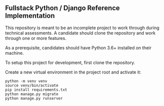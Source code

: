 ## Fullstack Python / Django Reference Implementation

This repository is meant to be an incomplete project to work through
during technical assessments. A candidate should clone the repository and
work through one or more features.

As a prerequisite, candidates should have Python 3.6+ installed on their machine.

To setup this project for development, first clone the repository.

Create a new virtual environment in the project root and activate it:

    python -m venv venv
    source venv/bin/activate
    pip install requirements.txt
    python manage.py migrate
    python manage.py runserver
